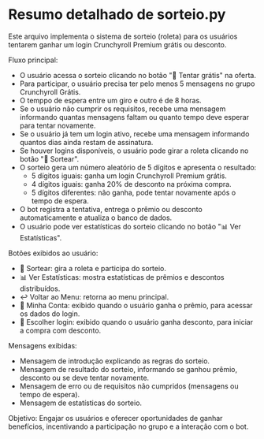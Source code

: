 # Resumo detalhado de sorteio.py

Este arquivo implementa o sistema de sorteio (roleta) para os usuários tentarem ganhar um login Crunchyroll Premium grátis ou desconto.

Fluxo principal:
- O usuário acessa o sorteio clicando no botão "🎁 Tentar grátis" na oferta.
- Para participar, o usuário precisa ter pelo menos 5 mensagens no grupo Crunchyroll Grátis.
- O temppo de espera entre um giro e outro é de 8 horas.
- Se o usuário não cumprir os requisitos, recebe uma mensagem informando quantas mensagens faltam ou quanto tempo deve esperar para tentar novamente.
- Se o usuário já tem um login ativo, recebe uma mensagem informando quantos dias ainda restam de assinatura.
- Se houver logins disponíveis, o usuário pode girar a roleta clicando no botão "🎲 Sortear".
- O sorteio gera um número aleatório de 5 dígitos e apresenta o resultado:
    - 5 dígitos iguais: ganha um login Crunchyroll Premium grátis.
    - 4 dígitos iguais: ganha 20% de desconto na próxima compra.
    - 5 dígitos diferentes: não ganha, pode tentar novamente após o tempo de espera.
- O bot registra a tentativa, entrega o prêmio ou desconto automaticamente e atualiza o banco de dados.
- O usuário pode ver estatísticas do sorteio clicando no botão "📊 Ver Estatísticas".

Botões exibidos ao usuário:
- 🎲 Sortear: gira a roleta e participa do sorteio.
- 📊 Ver Estatísticas: mostra estatísticas de prêmios e descontos distribuídos.
- ↩️ Voltar ao Menu: retorna ao menu principal.
- 👤 Minha Conta: exibido quando o usuário ganha o prêmio, para acessar os dados do login.
- 🔄 Escolher login: exibido quando o usuário ganha desconto, para iniciar a compra com desconto.

Mensagens exibidas:
- Mensagem de introdução explicando as regras do sorteio.
- Mensagem de resultado do sorteio, informando se ganhou prêmio, desconto ou se deve tentar novamente.
- Mensagem de erro ou de requisitos não cumpridos (mensagens ou tempo de espera).
- Mensagem de estatísticas do sorteio.

Objetivo:
Engajar os usuários e oferecer oportunidades de ganhar benefícios, incentivando a participação no grupo e a interação com o bot.
